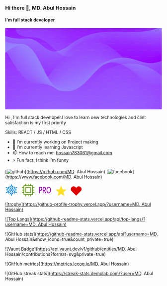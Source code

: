 ### Hi there 👋,  MD. Abul Hossain
#### I'm full stack developer
![I'm full stack developer](https://github.com/Ferdousy1/Abul/blob/main/github%20reposetery.PNG)

Hi , I'm full stack developer.I love to learn new technologies and clint satisfaction is my first priority

Skills: REACT / JS / HTML / CSS

- 🔭 I’m currently working on Project making 
- 🌱 I’m currently learning Javascript 
- 📫 How to reach me: hossain783061@gmail.com 
- ⚡ Fun fact: I think I'm funny 


[<img src='https://cdn.jsdelivr.net/npm/simple-icons@3.0.1/icons/github.svg' alt='github' height='40'>](https://github.com/MD. Abul Hossain)  [<img src='https://cdn.jsdelivr.net/npm/simple-icons@3.0.1/icons/facebook.svg' alt='facebook' height='40'>](https://www.facebook.com/MD. Abul Hossain)  

<a href='https://archiveprogram.github.com/'><img src='https://raw.githubusercontent.com/acervenky/animated-github-badges/master/assets/acbadge.gif' width='40' height='40'></a> <a href='https://docs.github.com/en/developers'><img src='https://raw.githubusercontent.com/acervenky/animated-github-badges/master/assets/devbadge.gif' width='40' height='40'></a> <a href='https://github.com/pricing'><img src='https://raw.githubusercontent.com/acervenky/animated-github-badges/master/assets/pro.gif' width='40' height='40'></a> <a href='https://stars.github.com/'><img src='https://raw.githubusercontent.com/acervenky/animated-github-badges/master/assets/starbadge.gif' width='35' height='35'></a> <a href='https://docs.github.com/en/github/supporting-the-open-source-community-with-github-sponsors'><img src='https://raw.githubusercontent.com/acervenky/animated-github-badges/master/assets/sponsorbadge.gif' width='35' height='35'></a> 

[![trophy](https://github-profile-trophy.vercel.app/?username=MD. Abul Hossain)](https://github.com/ryo-ma/github-profile-trophy)

[![Top Langs](https://github-readme-stats.vercel.app/api/top-langs/?username=MD. Abul Hossain)](https://github.com/anuraghazra/github-readme-stats)

![GitHub stats](https://github-readme-stats.vercel.app/api?username=MD. Abul Hossain&show_icons=true&count_private=true)  

![Vaunt Badge](https://api.vaunt.dev/v1/github/entities/MD. Abul Hossain/contributions?format=svg&private=true)  

![GitHub metrics](https://metrics.lecoq.io/MD. Abul Hossain)  

![GitHub streak stats](https://streak-stats.demolab.com/?user=MD. Abul Hossain)  

